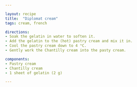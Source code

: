 ```yaml
---

layout: recipe
title:  "Diplomat cream"
tags: cream, french

directions:
- Soak the gelatin in water to soften it.
- Add the gelatin to the (hot) pastry cream and mix it in.
- Cool the pastry cream down to 4 °C.
- Gently work the Chantilly cream into the pasty cream.

components:
- Pastry cream
- Chantilly cream
- 1 sheet of gelatin (2 g)

---
```


